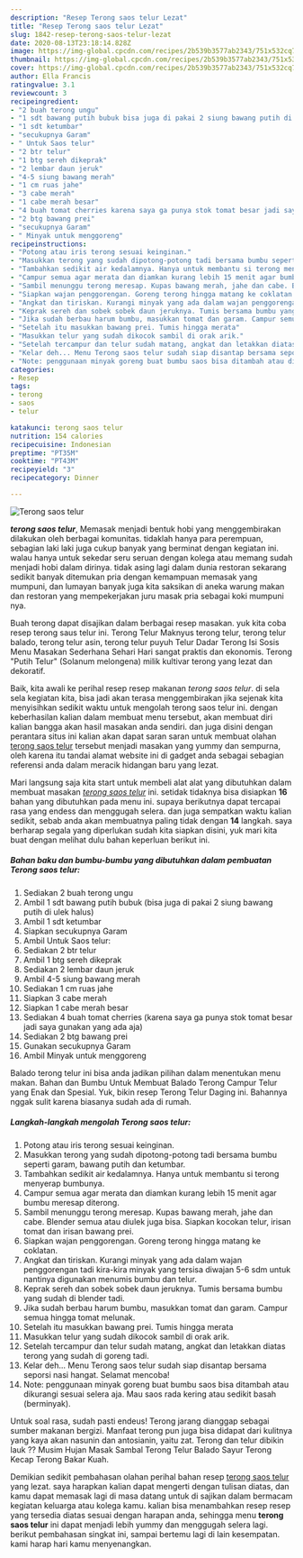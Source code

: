 ```yaml
---
description: "Resep Terong saos telur Lezat"
title: "Resep Terong saos telur Lezat"
slug: 1842-resep-terong-saos-telur-lezat
date: 2020-08-13T23:18:14.828Z
image: https://img-global.cpcdn.com/recipes/2b539b3577ab2343/751x532cq70/terong-saos-telur-foto-resep-utama.jpg
thumbnail: https://img-global.cpcdn.com/recipes/2b539b3577ab2343/751x532cq70/terong-saos-telur-foto-resep-utama.jpg
cover: https://img-global.cpcdn.com/recipes/2b539b3577ab2343/751x532cq70/terong-saos-telur-foto-resep-utama.jpg
author: Ella Francis
ratingvalue: 3.1
reviewcount: 3
recipeingredient:
- "2 buah terong ungu"
- "1 sdt bawang putih bubuk bisa juga di pakai 2 siung bawang putih di ulek halus"
- "1 sdt ketumbar"
- "secukupnya Garam"
- " Untuk Saos telur"
- "2 btr telur"
- "1 btg sereh dikeprak"
- "2 lembar daun jeruk"
- "4-5 siung bawang merah"
- "1 cm ruas jahe"
- "3 cabe merah"
- "1 cabe merah besar"
- "4 buah tomat cherries karena saya ga punya stok tomat besar jadi saya gunakan yang ada aja"
- "2 btg bawang prei"
- "secukupnya Garam"
- " Minyak untuk menggoreng"
recipeinstructions:
- "Potong atau iris terong sesuai keinginan."
- "Masukkan terong yang sudah dipotong-potong tadi bersama bumbu seperti garam, bawang putih dan ketumbar."
- "Tambahkan sedikit air kedalamnya. Hanya untuk membantu si terong menyerap bumbunya."
- "Campur semua agar merata dan diamkan kurang lebih 15 menit agar bumbu meresap diterong."
- "Sambil menunggu terong meresap. Kupas bawang merah, jahe dan cabe. Blender semua atau diulek juga bisa. Siapkan kocokan telur, irisan tomat dan irisan bawang prei."
- "Siapkan wajan penggorengan. Goreng terong hingga matang ke coklatan."
- "Angkat dan tiriskan. Kurangi minyak yang ada dalam wajan penggorengan tadi kira-kira minyak yang tersisa diwajan 5-6 sdm untuk nantinya digunakan menumis bumbu dan telur."
- "Keprak sereh dan sobek sobek daun jeruknya. Tumis bersama bumbu yang sudah di blender tadi."
- "Jika sudah berbau harum bumbu, masukkan tomat dan garam. Campur semua hingga tomat melunak."
- "Setelah itu masukkan bawang prei. Tumis hingga merata"
- "Masukkan telur yang sudah dikocok sambil di orak arik."
- "Setelah tercampur dan telur sudah matang, angkat dan letakkan diatas terong yang sudah di goreng tadi."
- "Kelar deh... Menu Terong saos telur sudah siap disantap bersama seporsi nasi hangat. Selamat mencoba!"
- "Note: penggunaan minyak goreng buat bumbu saos bisa ditambah atau dikurangi sesuai selera aja. Mau saos rada kering atau sedikit basah (berminyak)."
categories:
- Resep
tags:
- terong
- saos
- telur

katakunci: terong saos telur 
nutrition: 154 calories
recipecuisine: Indonesian
preptime: "PT35M"
cooktime: "PT43M"
recipeyield: "3"
recipecategory: Dinner

---
```



![Terong saos telur](https://img-global.cpcdn.com/recipes/2b539b3577ab2343/751x532cq70/terong-saos-telur-foto-resep-utama.jpg)

<b><i>terong saos telur</i></b>, Memasak menjadi bentuk hobi yang menggembirakan dilakukan oleh berbagai komunitas. tidaklah hanya para perempuan, sebagian laki laki juga cukup banyak yang berminat dengan kegiatan ini. walau hanya untuk sekedar seru seruan dengan kolega atau memang sudah menjadi hobi dalam dirinya. tidak asing lagi dalam dunia restoran sekarang sedikit banyak ditemukan pria dengan kemampuan memasak yang mumpuni, dan lumayan banyak juga kita saksikan di aneka warung makan dan restoran yang mempekerjakan juru masak pria sebagai koki mumpuni nya.

Buah terong dapat disajikan dalam berbagai resep masakan. yuk kita coba resep terong saus telur ini. Terong Telur Maknyus terong telur, terong telur balado, terong telur asin, terong telur puyuh Telur Dadar Terong Isi Sosis Menu Masakan Sederhana Sehari Hari sangat praktis dan ekonomis. Terong &#34;Putih Telur&#34; (Solanum melongena) milik kultivar terong yang lezat dan dekoratif.

Baik, kita awali ke perihal resep resep makanan <i>terong saos telur</i>. di sela sela kegiatan kita, bisa jadi akan terasa menggembirakan jika sejenak kita menyisihkan sedikit waktu untuk mengolah terong saos telur ini. dengan keberhasilan kalian dalam membuat menu tersebut, akan membuat diri kalian bangga akan hasil masakan anda sendiri. dan juga disini dengan perantara situs ini kalian akan dapat saran saran untuk membuat olahan <u>terong saos telur</u> tersebut menjadi masakan yang yummy dan sempurna, oleh karena itu tandai alamat website ini di gadget anda sebagai sebagian referensi anda dalam meracik hidangan baru yang lezat.


Mari langsung saja kita start untuk membeli alat alat yang dibutuhkan dalam membuat masakan <u><i>terong saos telur</i></u> ini. setidak tidaknya bisa disiapkan <b>16</b> bahan yang dibutuhkan pada menu ini. supaya berikutnya dapat tercapai rasa yang endess dan menggugah selera. dan juga sempatkan waktu kalian sedikit, sebab anda akan membuatnya paling tidak dengan <b>14</b> langkah. saya berharap segala yang diperlukan sudah kita siapkan disini, yuk mari kita buat dengan melihat dulu bahan keperluan berikut ini.

<!--inarticleads1-->

##### Bahan baku dan bumbu-bumbu yang dibutuhkan dalam pembuatan Terong saos telur:

1. Sediakan 2 buah terong ungu
1. Ambil 1 sdt bawang putih bubuk (bisa juga di pakai 2 siung bawang putih di ulek halus)
1. Ambil 1 sdt ketumbar
1. Siapkan secukupnya Garam
1. Ambil  Untuk Saos telur:
1. Sediakan 2 btr telur
1. Ambil 1 btg sereh dikeprak
1. Sediakan 2 lembar daun jeruk
1. Ambil 4-5 siung bawang merah
1. Sediakan 1 cm ruas jahe
1. Siapkan 3 cabe merah
1. Siapkan 1 cabe merah besar
1. Sediakan 4 buah tomat cherries (karena saya ga punya stok tomat besar jadi saya gunakan yang ada aja)
1. Sediakan 2 btg bawang prei
1. Gunakan secukupnya Garam
1. Ambil  Minyak untuk menggoreng


Balado terong telur ini bisa anda jadikan pilihan dalam menentukan menu makan. Bahan dan Bumbu Untuk Membuat Balado Terong Campur Telur yang Enak dan Spesial. Yuk, bikin resep Terong Telur Daging ini. Bahannya nggak sulit karena biasanya sudah ada di rumah. 

<!--inarticleads2-->

##### Langkah-langkah mengolah Terong saos telur:

1. Potong atau iris terong sesuai keinginan.
1. Masukkan terong yang sudah dipotong-potong tadi bersama bumbu seperti garam, bawang putih dan ketumbar.
1. Tambahkan sedikit air kedalamnya. Hanya untuk membantu si terong menyerap bumbunya.
1. Campur semua agar merata dan diamkan kurang lebih 15 menit agar bumbu meresap diterong.
1. Sambil menunggu terong meresap. Kupas bawang merah, jahe dan cabe. Blender semua atau diulek juga bisa. Siapkan kocokan telur, irisan tomat dan irisan bawang prei.
1. Siapkan wajan penggorengan. Goreng terong hingga matang ke coklatan.
1. Angkat dan tiriskan. Kurangi minyak yang ada dalam wajan penggorengan tadi kira-kira minyak yang tersisa diwajan 5-6 sdm untuk nantinya digunakan menumis bumbu dan telur.
1. Keprak sereh dan sobek sobek daun jeruknya. Tumis bersama bumbu yang sudah di blender tadi.
1. Jika sudah berbau harum bumbu, masukkan tomat dan garam. Campur semua hingga tomat melunak.
1. Setelah itu masukkan bawang prei. Tumis hingga merata
1. Masukkan telur yang sudah dikocok sambil di orak arik.
1. Setelah tercampur dan telur sudah matang, angkat dan letakkan diatas terong yang sudah di goreng tadi.
1. Kelar deh... Menu Terong saos telur sudah siap disantap bersama seporsi nasi hangat. Selamat mencoba!
1. Note: penggunaan minyak goreng buat bumbu saos bisa ditambah atau dikurangi sesuai selera aja. Mau saos rada kering atau sedikit basah (berminyak).


Untuk soal rasa, sudah pasti endeus! Terong jarang dianggap sebagai sumber makanan bergizi. Manfaat terong pun juga bisa didapat dari kulitnya yang kaya akan nasunin dan antosianin, yaitu zat. Terong dan telur dibikin lauk ?? Musim Hujan Masak Sambal Terong Telur Balado Sayur Terong Kecap Terong Bakar Kuah. 

Demikian sedikit pembahasan olahan perihal bahan resep <u>terong saos telur</u> yang lezat. saya harapkan kalian dapat mengerti dengan tulisan diatas, dan kamu dapat memasak lagi di masa datang untuk di sajikan dalam bermacam kegiatan keluarga atau kolega kamu. kalian bisa menambahkan resep resep yang tersedia diatas sesuai dengan harapan anda, sehingga menu <b>terong saos telur</b> ini dapat menjadi lebih yummy dan menggugah selera lagi. berikut pembahasan singkat ini, sampai bertemu lagi di lain kesempatan. kami harap hari kamu menyenangkan.
